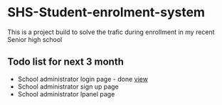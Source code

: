 # SHS-Student-enrolment-system
This is a project build to solve the trafic during enrollment in my recent Senior high school

## Todo list for next 3 month
- School administrator login page - done [view](https://asumvictor.github.io/SHS-Student-enrolment-system/)
- School administrator sign up page 
- School administrator lpanel page 
